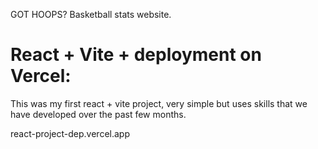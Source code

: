 GOT HOOPS? Basketball stats website.

# React + Vite + deployment on Vercel:

This was my first react + vite project, very simple but uses skills that we have developed over the past few months.

react-project-dep.vercel.app

